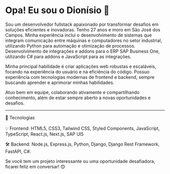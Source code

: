 <h1>Opa! Eu sou o Dionísio 👋</h1>


Sou um desenvolvedor fullstack apaixonado por transformar desafios em soluções eficientes e inovadoras. Tenho 27 anos e moro em São José dos Campos. Minha experiência inclui o desenvolvimento de sistemas que integram comunicação entre máquinas e computadores no setor industrial, utilizando Python para automação e otimização de processos. Desenvolvimento de integrações e addons para o ERP SAP Business One, utilizando C# para addons e JavaScript para as integrações.

Minha principal habilidade é criar aplicações web robustas e escaláveis, focando na experiência do usuário e na eficiência do código. Possuo experiência com tecnologias modernas de frontend e backend, sempre buscando aprender e aprimorar minhas habilidades.

Atuo bem em equipe, colaborando ativamente e compartilhando conhecimento, além de estar sempre aberto a novas oportunidades e desafios.
 <hr>
🚀 Tecnologias<br>
<br>
💡 Frontend: HTML5, CSS3, Tailwind CSS, Styled Components, JavaScript, TypeScript, React.js, Next.js, SAP UI5

🛠 Backend: Node.js, Express.js, Python, Django, Django Rest Framework, FastAPI, C#.

Se você tem um projeto interessante ou uma oportunidade desafiadora, ficarei feliz em conversar! 😊
